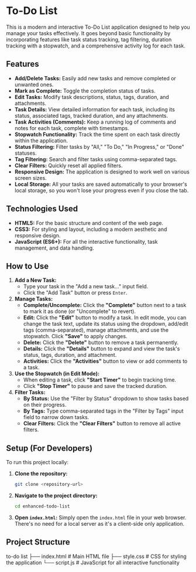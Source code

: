 # To-Do List

This is a modern and interactive To-Do List application designed to help you manage your tasks effectively. It goes beyond basic functionality by incorporating features like task status tracking, tag filtering, duration tracking with a stopwatch, and a comprehensive activity log for each task.


## Features

- **Add/Delete Tasks:** Easily add new tasks and remove completed or unwanted ones.
- **Mark as Complete:** Toggle the completion status of tasks.
- **Edit Tasks:** Modify task descriptions, status, tags, duration, and attachments.
- **Task Details:** View detailed information for each task, including its status, associated tags, tracked duration, and any attachments.
- **Task Activities (Comments):** Keep a running log of comments and notes for each task, complete with timestamps.
- **Stopwatch Functionality:** Track the time spent on each task directly within the application.
- **Status Filtering:** Filter tasks by "All," "To Do," "In Progress," or "Done" statuses.
- **Tag Filtering:** Search and filter tasks using comma-separated tags.
- **Clear Filters:** Quickly reset all applied filters.
- **Responsive Design:** The application is designed to work well on various screen sizes.
- **Local Storage:** All your tasks are saved automatically to your browser's local storage, so you won't lose your progress even if you close the tab.


## Technologies Used

- **HTML5:** For the basic structure and content of the web page.
- **CSS3:** For styling and layout, including a modern aesthetic and responsive design.
- **JavaScript (ES6+):** For all the interactive functionality, task management, and data handling.


## How to Use

1.  **Add a New Task:**
    - Type your task in the "Add a new task..." input field.
    - Click the "Add Task" button or press `Enter`.
2.  **Manage Tasks:**
    - **Complete/Uncomplete:** Click the **"Complete"** button next to a task to mark it as done (or "Uncomplete" to revert).
    - **Edit:** Click the **"Edit"** button to modify a task. In edit mode, you can change the task text, update its status using the dropdown, add/edit tags (comma-separated), manage          attachments, and use the stopwatch. Click **"Save"** to apply changes.
    - **Delete:** Click the **"Delete"** button to remove a task permanently.
    - **Details:** Click the **"Details"** button to expand and view the task's status, tags, duration, and attachment.
    - **Activities:** Click the **"Activities"** button to view or add comments to a task.
3.  **Use the Stopwatch (in Edit Mode):**
    - When editing a task, click **"Start Timer"** to begin tracking time.
    - Click **"Stop Timer"** to pause and save the tracked duration.
4.  **Filter Tasks:**
    - **By Status:** Use the "Filter by Status" dropdown to show tasks based on their progress.
    - **By Tags:** Type comma-separated tags in the "Filter by Tags" input field to narrow down tasks.
    - **Clear Filters:** Click the **"Clear Filters"** button to remove all active filters.


## Setup (For Developers)

To run this project locally:

1.  **Clone the repository:**
    ```bash
    git clone <repository-url>
    ```
2.  **Navigate to the project directory:**
    ```bash
    cd enhanced-todo-list
    ```
3.  **Open `index.html`:**
    Simply open the `index.html` file in your web browser. There's no need for a local server as it's a client-side only application.

## Project Structure
to-do list
├── index.html          # Main HTML file
├── style.css           # CSS for styling the application
└── script.js           # JavaScript for all interactive functionality

